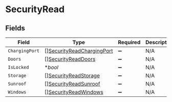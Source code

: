# SecurityRead


## Fields

| Field                                                                         | Type                                                                          | Required                                                                      | Description                                                                   | Example                                                                       |
| ----------------------------------------------------------------------------- | ----------------------------------------------------------------------------- | ----------------------------------------------------------------------------- | ----------------------------------------------------------------------------- | ----------------------------------------------------------------------------- |
| `ChargingPort`                                                                | [][SecurityReadChargingPort](../../models/shared/securityreadchargingport.md) | :heavy_minus_sign:                                                            | N/A                                                                           |                                                                               |
| `Doors`                                                                       | [][SecurityReadDoors](../../models/shared/securityreaddoors.md)               | :heavy_minus_sign:                                                            | N/A                                                                           |                                                                               |
| `IsLocked`                                                                    | **bool*                                                                       | :heavy_minus_sign:                                                            | N/A                                                                           | true                                                                          |
| `Storage`                                                                     | [][SecurityReadStorage](../../models/shared/securityreadstorage.md)           | :heavy_minus_sign:                                                            | N/A                                                                           |                                                                               |
| `Sunroof`                                                                     | [][SecurityReadSunroof](../../models/shared/securityreadsunroof.md)           | :heavy_minus_sign:                                                            | N/A                                                                           |                                                                               |
| `Windows`                                                                     | [][SecurityReadWindows](../../models/shared/securityreadwindows.md)           | :heavy_minus_sign:                                                            | N/A                                                                           |                                                                               |